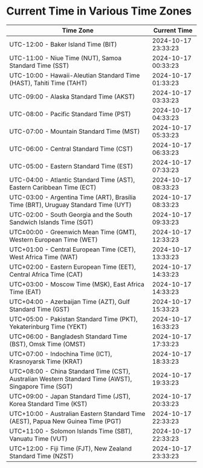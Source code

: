 # Current Time in Various Time Zones

| Time Zone | Current Time |
|-----------|--------------|
| UTC-12:00 - Baker Island Time (BIT) | 2024-10-17 23:33:23 |
| UTC-11:00 - Niue Time (NUT), Samoa Standard Time (SST) | 2024-10-17 00:33:23 |
| UTC-10:00 - Hawaii-Aleutian Standard Time (HAST), Tahiti Time (TAHT) | 2024-10-17 01:33:23 |
| UTC-09:00 - Alaska Standard Time (AKST) | 2024-10-17 03:33:23 |
| UTC-08:00 - Pacific Standard Time (PST) | 2024-10-17 04:33:23 |
| UTC-07:00 - Mountain Standard Time (MST) | 2024-10-17 05:33:23 |
| UTC-06:00 - Central Standard Time (CST) | 2024-10-17 06:33:23 |
| UTC-05:00 - Eastern Standard Time (EST) | 2024-10-17 07:33:23 |
| UTC-04:00 - Atlantic Standard Time (AST), Eastern Caribbean Time (ECT) | 2024-10-17 08:33:23 |
| UTC-03:00 - Argentina Time (ART), Brasília Time (BRT), Uruguay Standard Time (UYT) | 2024-10-17 08:33:23 |
| UTC-02:00 - South Georgia and the South Sandwich Islands Time (SGT) | 2024-10-17 09:33:23 |
| UTC±00:00 - Greenwich Mean Time (GMT), Western European Time (WET) | 2024-10-17 12:33:23 |
| UTC+01:00 - Central European Time (CET), West Africa Time (WAT) | 2024-10-17 13:33:23 |
| UTC+02:00 - Eastern European Time (EET), Central Africa Time (CAT) | 2024-10-17 14:33:23 |
| UTC+03:00 - Moscow Time (MSK), East Africa Time (EAT) | 2024-10-17 14:33:23 |
| UTC+04:00 - Azerbaijan Time (AZT), Gulf Standard Time (GST) | 2024-10-17 15:33:23 |
| UTC+05:00 - Pakistan Standard Time (PKT), Yekaterinburg Time (YEKT) | 2024-10-17 16:33:23 |
| UTC+06:00 - Bangladesh Standard Time (BST), Omsk Time (OMST) | 2024-10-17 17:33:23 |
| UTC+07:00 - Indochina Time (ICT), Krasnoyarsk Time (KRAT) | 2024-10-17 18:33:23 |
| UTC+08:00 - China Standard Time (CST), Australian Western Standard Time (AWST), Singapore Time (SGT) | 2024-10-17 19:33:23 |
| UTC+09:00 - Japan Standard Time (JST), Korea Standard Time (KST) | 2024-10-17 20:33:23 |
| UTC+10:00 - Australian Eastern Standard Time (AEST), Papua New Guinea Time (PGT) | 2024-10-17 22:33:23 |
| UTC+11:00 - Solomon Islands Time (SBT), Vanuatu Time (VUT) | 2024-10-17 22:33:23 |
| UTC+12:00 - Fiji Time (FJT), New Zealand Standard Time (NZST) | 2024-10-17 23:33:23 |
